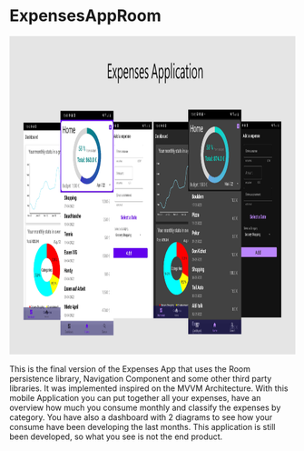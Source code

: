# ExpensesAppRoom

<img src="https://github.com/agul1no/ExpensesAppRoom/blob/master/Endmockup.png" width="1000" height="560" />

This is the final version of the Expenses App that uses the Room persistence library, Navigation Component and some other third party libraries. It was implemented inspired 
on the MVVM Architecture. With this mobile Application you can put together all your expenses, have an overview how much you consume monthly and classify the expenses by
category. You have also a dashboard with 2 diagrams to see how your consume have been developing the last months.
This application is still been developed, so what you see is not the end product.
